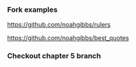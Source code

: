 ### Fork examples

https://github.com/noahgibbs/rulers

https://github.com/noahgibbs/best_quotes

### Checkout chapter 5 branch
